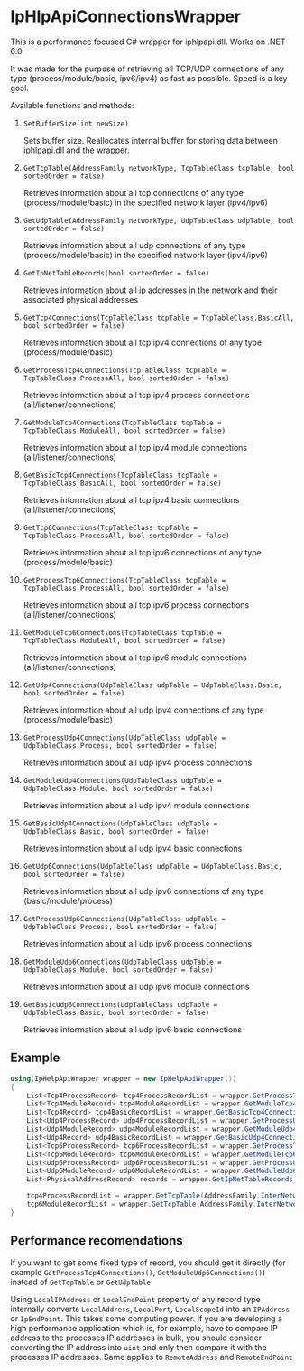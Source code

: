 # IpHlpApiConnectionsWrapper
This is a performance focused C# wrapper for iphlpapi.dll. Works on .NET 6.0

It was made for the purpose of retrieving all TCP/UDP connections of any type (process/module/basic, ipv6/ipv4) as fast as possible. Speed is a key goal.

Available functions and methods:
1. `SetBufferSize(int newSize)`
   
   Sets buffer size. Reallocates internal buffer for storing data between iphlpapi.dll and the wrapper.
2. `GetTcpTable(AddressFamily networkType, TcpTableClass tcpTable, bool sortedOrder = false)`

   Retrieves information about all tcp connections of any type (process/module/basic) in the specified network layer (ipv4/ipv6)
3. `GetUdpTable(AddressFamily networkType, UdpTableClass udpTable, bool sortedOrder = false)`

   Retrieves information about all udp connections of any type (process/module/basic) in the specified network layer (ipv4/ipv6)
4. `GetIpNetTableRecords(bool sortedOrder = false)`

   Retrieves information about all ip addresses in the network and their associated physical addresses




5. `GetTcp4Connections(TcpTableClass tcpTable = TcpTableClass.BasicAll, bool sortedOrder = false)`

   Retrieves information about all tcp ipv4 connections of any type (process/module/basic)
6. `GetProcessTcp4Connections(TcpTableClass tcpTable = TcpTableClass.ProcessAll, bool sortedOrder = false)`

   Retrieves information about all tcp ipv4 process connections (all/listener/connections)
7. `GetModuleTcp4Connections(TcpTableClass tcpTable = TcpTableClass.ModuleAll, bool sortedOrder = false)`

   Retrieves information about all tcp ipv4 module connections (all/listener/connections)
8. `GetBasicTcp4Connections(TcpTableClass tcpTable = TcpTableClass.BasicAll, bool sortedOrder = false)`

   Retrieves information about all tcp ipv4 basic connections (all/listener/connections)
9. `GetTcp6Connections(TcpTableClass tcpTable = TcpTableClass.ProcessAll, bool sortedOrder = false)`

   Retrieves information about all tcp ipv6 connections of any type (process/module/basic)
10. `GetProcessTcp6Connections(TcpTableClass tcpTable = TcpTableClass.ProcessAll, bool sortedOrder = false)`

    Retrieves information about all tcp ipv6 process connections (all/listener/connections)
11. `GetModuleTcp6Connections(TcpTableClass tcpTable = TcpTableClass.ModuleAll, bool sortedOrder = false)`

    Retrieves information about all tcp ipv6 module connections (all/listener/connections)
12. `GetUdp4Connections(UdpTableClass udpTable = UdpTableClass.Basic, bool sortedOrder = false)`

    Retrieves information about all udp ipv4 connections of any type (process/module/basic)
13. `GetProcessUdp4Connections(UdpTableClass udpTable = UdpTableClass.Process, bool sortedOrder = false)`

    Retrieves information about all udp ipv4 process connections
14. `GetModuleUdp4Connections(UdpTableClass udpTable = UdpTableClass.Module, bool sortedOrder = false)`

    Retrieves information about all udp ipv4 module connections
15. `GetBasicUdp4Connections(UdpTableClass udpTable = UdpTableClass.Basic, bool sortedOrder = false)`

    Retrieves information about all udp ipv4 basic connections
16. `GetUdp6Connections(UdpTableClass udpTable = UdpTableClass.Basic, bool sortedOrder = false)`

    Retrieves information about all udp ipv6 connections of any type (basic/module/process)
17. `GetProcessUdp6Connections(UdpTableClass udpTable = UdpTableClass.Process, bool sortedOrder = false)`

    Retrieves information about all udp ipv6 process connections
18. `GetModuleUdp6Connections(UdpTableClass udpTable = UdpTableClass.Module, bool sortedOrder = false)`

    Retrieves information about all udp ipv6 module connections
19. `GetBasicUdp6Connections(UdpTableClass udpTable = UdpTableClass.Basic, bool sortedOrder = false)`

    Retrieves information about all udp ipv6 basic connections
    
## Example

```C#
using(IpHelpApiWrapper wrapper = new IpHelpApiWrapper())
{
    List<Tcp4ProcessRecord> tcp4ProcessRecordList = wrapper.GetProcessTcp4Connections();
    List<Tcp4ModuleRecord> tcp4ModuleRecordList = wrapper.GetModuleTcp4Connections();
    List<Tcp4Record> tcp4BasicRecordList = wrapper.GetBasicTcp4Connections();
    List<Udp4ProcessRecord> udp4ProcessRecordList = wrapper.GetProcessUdp4Connections();
    List<Udp4ModuleRecord> udp4ModuleRecordList = wrapper.GetModuleUdp4Connections();
    List<Udp4Record> udp4BasicRecordList = wrapper.GetBasicUdp4Connections();
    List<Tcp6ProcessRecord> tcp6ProcessRecordList = wrapper.GetProcessTcp6Connections();
    List<Tcp6ModuleRecord> tcp6ModuleRecordList = wrapper.GetModuleTcp6Connections();
    List<Udp6ProcessRecord> udp6ProcessRecordList = wrapper.GetProcessUdp6Connections();
    List<Udp6ModuleRecord> udp6ModuleRecordList = wrapper.GetModuleUdp6Connections();
    List<PhysicalAddressRecord> records = wrapper.GetIpNetTableRecords();

    tcp4ProcessRecordList = wrapper.GetTcpTable(AddressFamily.InterNetwork, TcpTableClass.ProcessConnections).Cast<Tcp4ProcessRecord>().ToList();
    tcp6ModuleRecordList = wrapper.GetTcpTable(AddressFamily.InterNetworkV6, TcpTableClass.ModuleConnections).Cast<Tcp6ModuleRecord>().ToList();
}
```

## Performance recomendations
If you want to get some fixed type of record, you should get it directly (for example `GetProcessTcp4Connections()`, `GetModuleUdp6Connections()`) instead of `GetTcpTable` or `GetUdpTable`

Using `LocalIPAddress` or `LocalEndPoint` property of any record type internally converts `LocalAddress`, `LocalPort`, `LocalScopeId` into an `IPAddress` or `IpEndPoint`. This takes some computing power. If you are developing a high performance application which is, for example, have to compare IP address to the processes IP addresses in bulk, you should consider converting the IP address into `uint` and only then compare it with the processes IP addresses. Same applies to `RemoteAddress` and `RemoteEndPoint`
